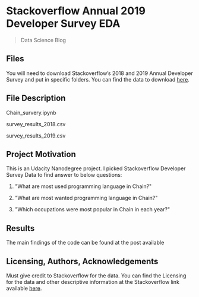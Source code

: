# Stackoverflow Annual 2019 Developer Survey EDA
> Data Science Blog

## Files

You will need to download Stackoverflow’s 2018 and 2019 Annual Developer Survey and put in specific folders. You can find the data to download [here](https://insights.stackoverflow.com/survey).


## File Description

 Chain_survery.ipynb
 
 survey_results_2018.csv
 
 survey_results_2019.csv


## Project Motivation

This is an Udacity Nanodegree project. I picked Stackoverflow Developer Survey Data to find answer to below questions:

1. "What are most used programming language in Chain?"

2. "What are most wanted programming language in Chain?"

3. "Which occupations were most popular in Chain in each year?"



## Results

The main findings of the code can be found at the post available

## Licensing, Authors, Acknowledgements

Must give credit to Stackoverflow for the data. You can find the Licensing for the data and other descriptive information at the Stackoverflow link available [here](https://insights.stackoverflow.com/survey).
